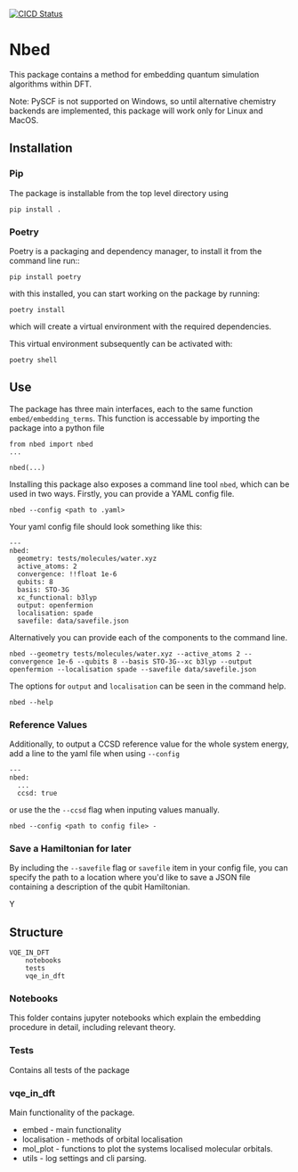 [![CICD Status](https://github.com/AlexisRalli/VQE_in_DFT/actions/workflows/actions.yaml/badge.svg?branch=master)](https://github.com/AlexisRalli/VQE_in_DFT/actions/workflows/actions.yaml)

# Nbed

This package contains a method for embedding quantum simulation algorithms within DFT.

Note: PySCF is not supported on Windows, so until alternative chemistry backends are implemented, this package will work only for Linux and MacOS.
## Installation
### Pip

The package is installable from the top level directory using

```
pip install .
```
### Poetry

Poetry is a packaging and dependency manager, to install it from the command line run::

    pip install poetry

with this installed, you can start working on the package by running:

    poetry install

which will create a virtual environment with the required dependencies.

This virtual environment subsequently can be activated with:

    poetry shell
## Use

The package has three main interfaces, each to the same function `embed/embedding_terms`. This function is accessable by importing the package into a python file

```
from nbed import nbed
...

nbed(...)
```

Installing this package also exposes a command line tool `nbed`, which can be used in two ways. Firstly, you can provide a YAML config file.

```
nbed --config <path to .yaml>
```

Your yaml config file should look something like this:

```
---
nbed:
  geometry: tests/molecules/water.xyz
  active_atoms: 2
  convergence: !!float 1e-6
  qubits: 8
  basis: STO-3G
  xc_functional: b3lyp
  output: openfermion
  localisation: spade
  savefile: data/savefile.json
```

Alternatively you can provide each of the components to the command line.

```
nbed --geometry tests/molecules/water.xyz --active_atoms 2 --convergence 1e-6 --qubits 8 --basis STO-3G--xc b3lyp --output openfermion --localisation spade --savefile data/savefile.json
```

The options for `output` and `localisation` can be seen in the command help.

```
nbed --help
```

### Reference Values

Additionally, to output a CCSD reference value for the whole system energy, add a line to the yaml file when using `--config`

```
---
nbed:
  ...
  ccsd: true

```

or use the the `--ccsd` flag when inputing values manually.

```
nbed --config <path to config file> -
```

### Save a Hamiltonian for later

By including the `--savefile` flag or `savefile` item in your config file, you can specify the path to a location where you'd like to save a JSON file containing a description of the qubit Hamiltonian.

Y

## Structure

```
VQE_IN_DFT
    notebooks
    tests
    vqe_in_dft
```

### Notebooks

This folder contains jupyter notebooks which explain the embedding procedure in detail, including relevant theory.

### Tests

Contains all tests of the package

### vqe_in_dft

Main functionality of the package.

- embed - main functionality
- localisation - methods of orbital localisation
- mol_plot - functions to plot the systems localised molecular orbitals.
- utils - log settings and cli parsing.